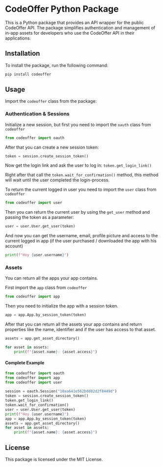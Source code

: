 # CodeOffer Python Package

This is a Python package that provides an API wrapper for the public CodeOffer API. The package simplifies authentication and management of in-app assets for developers who use the CodeOffer API in their applications.

## Installation

To install the package, run the following command:

```py
pip install codeoffer
``` 

## Usage

Import the `codeoffer` class from the package:

### Authentication & Sessions

Initialize a new session, but first you need to import the `oauth` class from `codeoffer`

```py
from codeoffer import oauth
```

After that you can create a new session token:

```py
token = session.create_session_token()
```

Now get the login link and ask the user to log in:
`token.get_login_link()`

Right after that call the `token.wait_for_confirmation()` method, this method will wait until the user completed the login-process.

To return the current logged in user you need to import the `user` class from `codeoffer`

```py
from codeoffer import user
```

Then you can return the current user by using the `get_user` method and passing the token as a parameter:

```py
user = user.User.get_user(token)
```

And now you can get the username, email, profile picture and access to the current logged in app (if the user purchased / downloaded the app with his account)

```py
print(f"Hey {user.username}")
```

### Assets

You can return all the apps your app contains.

First import the `app` class from `codeoffer`

```py
from codeoffer import app
```

Then you need to initialize the app with a session token.

```py
app = app.App.by_session_token(token)
```

After that you can return all the assets your app contains and return properties like the name, identifier and if the user has access to that asset.

```py
assets = app.get_asset_directory()
```
```py
for asset in assets:  
	print(f"{asset.name}: {asset.access}")
```

#### Complete Example
```py
from codeoffer import oauth  
from codeoffer import app  
from codeoffer import user  
      
session = oauth.Session("10aa641e562bdd82d2f8449d")  
token = session.create_session_token()  
token.get_login_link()  
token.wait_for_confirmation()  
user = user.User.get_user(token)  
print(f"Hey {user.username}")  
app = app.App.by_session_token(token)  
assets = app.get_asset_directory()  
for asset in assets:  
	print(f"{asset.name}: {asset.access}")
```

## License

This package is licensed under the MIT License.
